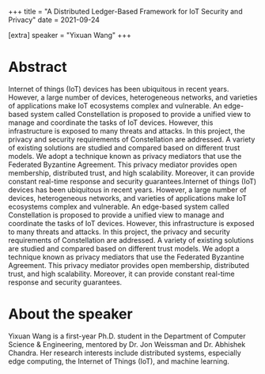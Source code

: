 +++
title = "A Distributed Ledger-Based Framework for IoT Security and Privacy"
date = 2021-09-24

[extra]
speaker = "Yixuan Wang"
+++


# Abstract
Internet of things (IoT) devices has been ubiquitous in recent years. However, a large number of devices, heterogeneous networks, and varieties of applications make IoT ecosystems complex and vulnerable. An edge-based system called Constellation is proposed to provide a unified view to manage and coordinate the tasks of IoT devices. However, this infrastructure is exposed to many threats and attacks.  In this project, the privacy and security requirements of Constellation are addressed. A variety of existing solutions are studied and compared based on different trust models. We adopt a technique known as privacy mediators that use the Federated Byzantine Agreement. This privacy mediator provides open membership, distributed trust, and high scalability. Moreover, it can provide constant real-time response and security guarantees.Internet of things (IoT) devices has been ubiquitous in recent years. However, a large number of devices, heterogeneous networks, and varieties of applications make IoT ecosystems complex and vulnerable. An edge-based system called Constellation is proposed to provide a unified view to manage and coordinate the tasks of IoT devices. However, this infrastructure is exposed to many threats and attacks.  In this project, the privacy and security requirements of Constellation are addressed. A variety of existing solutions are studied and compared based on different trust models. We adopt a technique known as privacy mediators that use the Federated Byzantine Agreement. This privacy mediator provides open membership, distributed trust, and high scalability. Moreover, it can provide constant real-time response and security guarantees.

# About the speaker
Yixuan Wang is a first-year Ph.D. student in the Department of Computer Science & Engineering, mentored by Dr. Jon Weissman and Dr. Abhishek Chandra. Her research interests include distributed systems, especially edge computing, the Internet of Things (IoT), and machine learning.
